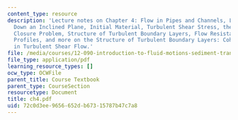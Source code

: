 ```yaml
---
content_type: resource
description: 'Lecture notes on Chapter 4: Flow in Pipes and Channels, Laminar Flow
  Down an Inclined Plane, Initial Material, Turbulent Shear Stress, the Turbulence
  Closure Problem, Structure of Turbulent Boundary Layers, Flow Resistance, Velocity
  Profiles, and more on the Structure of Turbulent Boundary Layers: Coherent Structures
  in Turbulent Shear Flow.'
file: /media/courses/12-090-introduction-to-fluid-motions-sediment-transport-and-current-generated-sedimentary-structures-fall-2006/72c0d3ee9656652db67315787b47c7a8_ch4.pdf
file_type: application/pdf
learning_resource_types: []
ocw_type: OCWFile
parent_title: Course Textbook
parent_type: CourseSection
resourcetype: Document
title: ch4.pdf
uid: 72c0d3ee-9656-652d-b673-15787b47c7a8
---
```

